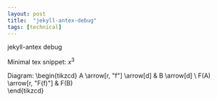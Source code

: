 ```yaml
---
layout: post
title:  "jekyll-antex-debug"
tags: [technical]
---
```


jekyll-antex debug

Minimal tex snippet: $x^3$

Diagram:
\begin{tikzcd}
A \arrow[r, "f"] \arrow[d] & B \arrow[d] \\
F(A) \arrow[r, "F(f)"]     & F(B)       
\end{tikzcd}
